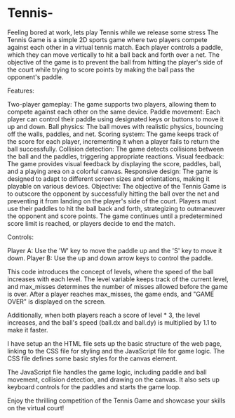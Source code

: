 # Tennis-
Feeling bored at work, lets play Tennis while we release some stress
The Tennis Game is a simple 2D sports game where two players compete against each other in a virtual tennis match. Each player controls a paddle, which they can move vertically to hit a ball back and forth over a net. The objective of the game is to prevent the ball from hitting the player's side of the court while trying to score points by making the ball pass the opponent's paddle.

Features:

Two-player gameplay: The game supports two players, allowing them to compete against each other on the same device.
Paddle movement: Each player can control their paddle using designated keys or buttons to move it up and down.
Ball physics: The ball moves with realistic physics, bouncing off the walls, paddles, and net.
Scoring system: The game keeps track of the score for each player, incrementing it when a player fails to return the ball successfully.
Collision detection: The game detects collisions between the ball and the paddles, triggering appropriate reactions.
Visual feedback: The game provides visual feedback by displaying the score, paddles, ball, and a playing area on a colorful canvas.
Responsive design: The game is designed to adapt to different screen sizes and orientations, making it playable on various devices.
Objective:
The objective of the Tennis Game is to outscore the opponent by successfully hitting the ball over the net and preventing it from landing on the player's side of the court. Players must use their paddles to hit the ball back and forth, strategizing to outmaneuver the opponent and score points. The game continues until a predetermined score limit is reached, or players decide to end the match.

Controls:

Player A: Use the 'W' key to move the paddle up and the 'S' key to move it down.
Player B: Use the up and down arrow keys to control the paddle.

This code introduces the concept of levels, where the speed of the ball increases with each level. The level variable keeps track of the current level, and max_misses determines the number of misses allowed before the game is over. After a player reaches max_misses, the game ends, and "GAME OVER" is displayed on the screen.

Additionally, when both players reach a score of level * 3, the level increases, and the ball's speed (ball.dx and ball.dy) is multiplied by 1.1 to make it faster.

I have setup an  the HTML file sets up the basic structure of the web page, linking to the CSS file for styling and the JavaScript file for game logic. The CSS file defines some basic styles for the canvas element.

The JavaScript file handles the game logic, including paddle and ball movement, collision detection, and drawing on the canvas. It also sets up keyboard controls for the paddles and starts the game loop.

Enjoy the thrilling competition of the Tennis Game and showcase your skills on the virtual court!
